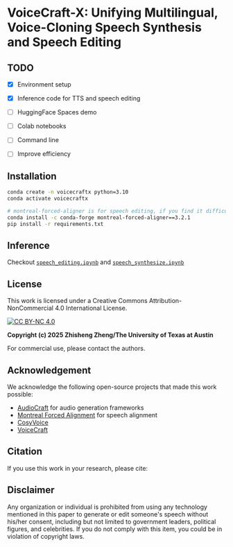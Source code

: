 # VoiceCraft-X: Unifying Multilingual, Voice-Cloning Speech Synthesis and Speech Editing

## TODO
- [x] Environment setup
- [x] Inference code for TTS and speech editing
- [ ] HuggingFace Spaces demo
- [ ] Colab notebooks
- [ ] Command line
- [ ] Improve efficiency


## Installation
```bash
conda create -n voicecraftx python=3.10
conda activate voicecraftx

# montreal-forced-aligner is for speech editing, if you find it difficult to install, you can ignore it.
conda install -c conda-forge montreal-forced-aligner==3.2.1 
pip install -r requirements.txt
```

## Inference
Checkout [`speech_editing.ipynb`](./src/inference/speech_editing.ipynb) and [`speech_synthesize.ipynb`](./src/inference/speech_synthesize.ipynb)


## License
This work is licensed under a Creative Commons Attribution-NonCommercial 4.0 International License.

[![CC BY-NC 4.0](https://img.shields.io/badge/License-CC%20BY--NC%204.0-lightgrey.svg)](http://creativecommons.org/licenses/by-nc/4.0/)

**Copyright (c) 2025 Zhisheng Zheng/The University of Texas at Austin**

For commercial use, please contact the authors.

## Acknowledgement
We acknowledge the following open-source projects that made this work possible:
- [AudioCraft](https://github.com/facebookresearch/audiocraft) for audio generation frameworks
- [Montreal Forced Alignment](https://montreal-forced-aligner.readthedocs.io/en/latest/) for speech alignment
- [CosyVoice](https://github.com/FunAudioLLM/CosyVoice)
- [VoiceCraft](https://github.com/jasonppy/VoiceCraft)

## Citation
If you use this work in your research, please cite:


## Disclaimer
Any organization or individual is prohibited from using any technology mentioned in this paper to generate or edit someone's speech without his/her consent, including but not limited to government leaders, political figures, and celebrities. If you do not comply with this item, you could be in violation of copyright laws.